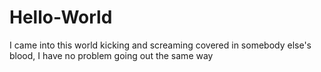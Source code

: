 # Hello-World
I came into this world kicking and screaming covered in somebody else's blood, I have no problem going out the same way 
